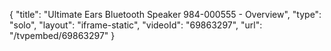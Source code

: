 {
    "title": "Ultimate Ears Bluetooth Speaker 984-000555 - Overview",
    "type": "solo",
    "layout": "iframe-static",
    "videoId": "69863297",
    "url": "\/tvpembed\/69863297"
}